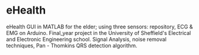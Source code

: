 # eHealth
eHealth GUI in MATLAB for the elder; using three sensors: repository, ECG & EMG on Arduino.
Final_year project in the University of Sheffield's Electrical and Electronic Engineering school.
Signal Analysis, noise removal techniques, Pan - Thomkins QRS detection algorithm.

